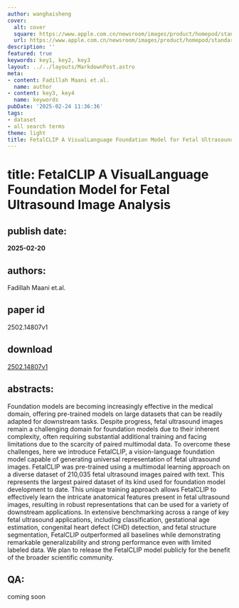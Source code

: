 ```yaml
---
author: wanghaisheng
cover:
  alt: cover
  square: https://www.apple.com.cn/newsroom/images/product/homepod/standard/Apple-HomePod-hero-230118_big.jpg.large_2x.jpg
  url: https://www.apple.com.cn/newsroom/images/product/homepod/standard/Apple-HomePod-hero-230118_big.jpg.large_2x.jpg
description: ''
featured: true
keywords: key1, key2, key3
layout: ../../layouts/MarkdownPost.astro
meta:
- content: Fadillah Maani et.al.
  name: author
- content: key3, key4
  name: keywords
pubDate: '2025-02-24 11:36:36'
tags:
- dataset
- all search terms
theme: light
title: FetalCLIP A VisualLanguage Foundation Model for Fetal Ultrasound Image Analysis
---
```


# title: FetalCLIP A VisualLanguage Foundation Model for Fetal Ultrasound Image Analysis 
## publish date: 
**2025-02-20** 
## authors: 
  Fadillah Maani et.al. 
## paper id
2502.14807v1
## download
[2502.14807v1](http://arxiv.org/abs/2502.14807v1)
## abstracts:
Foundation models are becoming increasingly effective in the medical domain, offering pre-trained models on large datasets that can be readily adapted for downstream tasks. Despite progress, fetal ultrasound images remain a challenging domain for foundation models due to their inherent complexity, often requiring substantial additional training and facing limitations due to the scarcity of paired multimodal data. To overcome these challenges, here we introduce FetalCLIP, a vision-language foundation model capable of generating universal representation of fetal ultrasound images. FetalCLIP was pre-trained using a multimodal learning approach on a diverse dataset of 210,035 fetal ultrasound images paired with text. This represents the largest paired dataset of its kind used for foundation model development to date. This unique training approach allows FetalCLIP to effectively learn the intricate anatomical features present in fetal ultrasound images, resulting in robust representations that can be used for a variety of downstream applications. In extensive benchmarking across a range of key fetal ultrasound applications, including classification, gestational age estimation, congenital heart defect (CHD) detection, and fetal structure segmentation, FetalCLIP outperformed all baselines while demonstrating remarkable generalizability and strong performance even with limited labeled data. We plan to release the FetalCLIP model publicly for the benefit of the broader scientific community.
## QA:
coming soon

